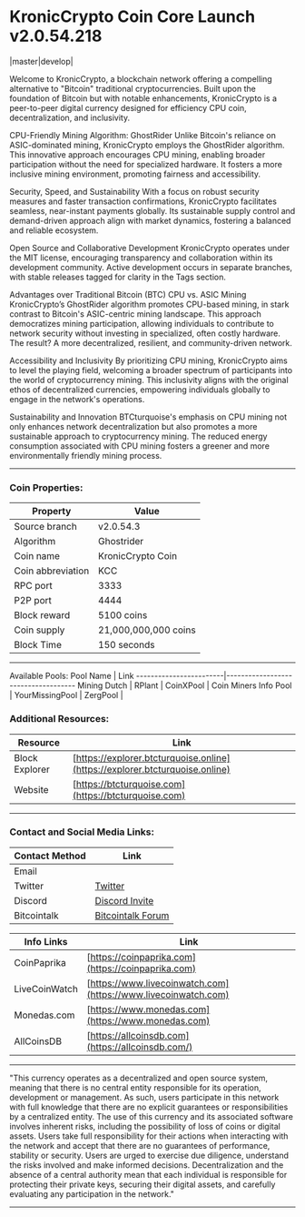 


KronicCrypto Coin 
Core Launch v2.0.54.218
===========================

|master|develop|

Welcome to KronicCrypto, a blockchain network offering a compelling alternative to "Bitcoin" traditional cryptocurrencies. Built upon the foundation of Bitcoin but with notable enhancements, KronicCrypto is a peer-to-peer digital currency designed for efficiency CPU coin, decentralization, and inclusivity.

CPU-Friendly Mining Algorithm: GhostRider
Unlike Bitcoin's reliance on ASIC-dominated mining, KronicCrypto employs the GhostRider algorithm. This innovative approach encourages CPU mining, enabling broader participation without the need for specialized hardware. It fosters a more inclusive mining environment, promoting fairness and accessibility.

Security, Speed, and Sustainability
With a focus on robust security measures and faster transaction confirmations, KronicCrypto facilitates seamless, near-instant payments globally. Its sustainable supply control and demand-driven approach align with market dynamics, fostering a balanced and reliable ecosystem.

Open Source and Collaborative Development
KronicCrypto operates under the MIT license, encouraging transparency and collaboration within its development community. Active development occurs in separate branches, with stable releases tagged for clarity in the Tags section.

Advantages over Traditional Bitcoin (BTC)
CPU vs. ASIC Mining
KronicCrypto’s GhostRider algorithm promotes CPU-based mining, in stark contrast to Bitcoin's ASIC-centric mining landscape. This approach democratizes mining participation, allowing individuals to contribute to network security without investing in specialized, often costly hardware. The result? A more decentralized, resilient, and community-driven network.

Accessibility and Inclusivity
By prioritizing CPU mining, KronicCrypto aims to level the playing field, welcoming a broader spectrum of participants into the world of cryptocurrency mining. This inclusivity aligns with the original ethos of decentralized currencies, empowering individuals globally to engage in the network's operations.

Sustainability and Innovation
BTCturquoise's emphasis on CPU mining not only enhances network decentralization but also promotes a more sustainable approach to cryptocurrency mining. The reduced energy consumption associated with CPU mining fosters a greener and more environmentally friendly mining process.

----------------------------------------------------------------------------------------------


### Coin Properties:

| Property                 | Value                                       |
|--------------------------|---------------------------------------------|
| Source branch            | v2.0.54.3                                   |
| Algorithm                | Ghostrider                                  |
| Coin name                | KronicCrypto Coin                               |
| Coin abbreviation        | KCC                                        |
| RPC port                 | 3333                                        |
| P2P port                 | 4444                                        |
| Block reward             | 5100 coins                                  |
| Coin supply              | 21,000,000,000 coins                        |
| Block Time               | 150 seconds                                 |

------------------------------------------------------------------------------------------------
Available Pools:
Pool Name               | Link
------------------------|------------------------------------
Mining Dutch            | [](https://)
RPlant                  | [](https://)
CoinXPool               | [](https://)
Coin Miners Info Pool   | [](https://)
YourMissingPool         | [](https://)
ZergPool                | [](https://)


### Additional Resources:
| Resource         | Link                                                 |
|------------------|------------------------------------------------------|
| Block Explorer   | [https://explorer.btcturquoise.online](https://explorer.btcturquoise.online) |
| Website          | [https://btcturquoise.com](https://btcturquoise.com) |
------------------------------------------------------------------------------------------------
### Contact and Social Media Links:

| Contact Method       | Link                                             |
|----------------------|-------------------------------------------------------|
| Email                | []() |
| Twitter              | [Twitter]()                  |
| Discord              | [Discord Invite]()          |
| Bitcointalk          | [Bitcointalk Forum]() |

Info Links               | Link
------------------------|------------------------------------
CoinPaprika            | [https://coinpaprika.com](https://coinpaprika.com)
LiveCoinWatch          | [https://www.livecoinwatch.com](https://www.livecoinwatch.com)
Monedas.com            | [https://www.monedas.com](https://www.monedas.com)
AllCoinsDB             | [https://allcoinsdb.com](https://allcoinsdb.com/)

------------------------------------------------------------------------------------------------

"This currency operates as a decentralized and open source system, meaning that there is no central entity responsible for its operation, development or management. As such, users participate in this network with full knowledge that there are no explicit guarantees or responsibilities by a centralized entity. The use of this currency and its associated software involves inherent risks, including the possibility of loss of coins or digital assets. Users take full responsibility for their actions when interacting with the network and accept that there are no guarantees of performance, stability or security. Users are urged to exercise due diligence, understand the risks involved and make informed decisions. Decentralization and the absence of a central authority mean that each individual is responsible for protecting their private keys, securing their digital assets, and carefully evaluating any participation in the network."

--------------------------------------------------------------------------------------------------

